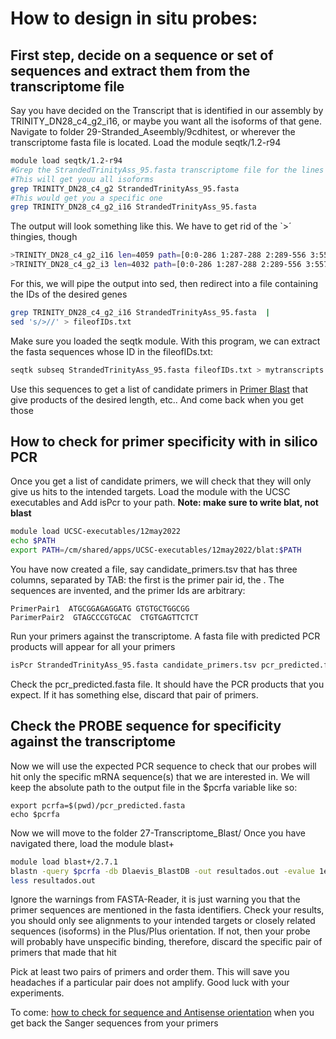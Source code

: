 # How to design in situ probes:
## First step, decide on a sequence or set of sequences and extract them from the transcriptome file
Say you have decided on the Transcript that is identified in our assembly by TRINITY_DN28_c4_g2_i16, or maybe you want all the isoforms of that gene.
Navigate to folder 29-Stranded_Aseembly/9cdhitest, or wherever the transcriptome fasta file is located. 
Load the module seqtk/1.2-r94
```bash
module load seqtk/1.2-r94
#Grep the StrandedTrinityAss_95.fasta transcriptome file for the lines containing the IDs:
#This will get youu all isoforms
grep TRINITY_DN28_c4_g2 StrandedTrinityAss_95.fasta
#This would get you a specific one
grep TRINITY_DN28_c4_g2_i16 StrandedTrinityAss_95.fasta
```
The output will look something like this. We have to get rid of the `>´ thingies, though
```bash
>TRINITY_DN28_c4_g2_i16 len=4059 path=[0:0-286 1:287-288 2:289-556 3:557-712 4:713-2292 5:2293-2359 7:2360-3254 8:3255-3303 10:3304-4058]
>TRINITY_DN28_c4_g2_i3 len=4032 path=[0:0-286 1:287-288 2:289-556 3:557-712 4:713-2292 6:2293-2332 7:2333-3227 9:3228-3276 10:3277-4031]
```

For this, we will pipe the output into sed, then redirect into a file containing the IDs of the desired genes
```bash
grep TRINITY_DN28_c4_g2_i16 StrandedTrinityAss_95.fasta  |
sed 's/>//' > fileofIDs.txt
```

Make sure you loaded the seqtk module. With this program, we can extract the fasta sequences whose ID in the fileofIDs.txt:
```bash
seqtk subseq StrandedTrinityAss_95.fasta fileofIDs.txt > mytranscripts.fasta
```
Use this sequences to get a list of candidate primers in [Primer Blast](https://www.ncbi.nlm.nih.gov/tools/primer-blast/) that give products of the desired length, etc.. And come back when you get those

## How to check for primer specificity with in silico PCR
Once you get a list of candidate primers, we will check that they will only give us hits to the intended targets.
Load the module with the UCSC executables and Add isPcr to your path. **Note: make sure to write blat, not blast**
```bash
module load UCSC-executables/12may2022
echo $PATH
export PATH=/cm/shared/apps/UCSC-executables/12may2022/blat:$PATH
```

You have now created a file, say candidate_primers.tsv that has three columns, separated by TAB: the first is the primer pair id, the . The sequences are invented, and the primer Ids are arbitrary:
```csv
PrimerPair1  ATGCGGAGAGGATG GTGTGCTGGCGG
ParimerPair2  GTAGCCCGTGCAC  CTGTGAGTTCTCT
```
Run your primers against the transcriptome. A fasta file with predicted PCR products will appear for all your primers
```bash
isPcr StrandedTrinityAss_95.fasta candidate_primers.tsv pcr_predicted.fasta -out=fa
```

Check the pcr_predicted.fasta file. It should have the PCR products that you expect. If it has something else, discard that pair of primers.


## Check the PROBE sequence for specificity against the transcriptome
Now we will use the expected PCR sequence to check that our probes will hit only the specific mRNA sequence(s) that we are interested in.
We will keep the absolute path to the output file in the $pcrfa variable like so:
```
export pcrfa=$(pwd)/pcr_predicted.fasta
echo $pcrfa
```

Now we will move to the folder 27-Transcriptome_Blast/
Once you have navigated there, load the module blast+
```bash
module load blast+/2.7.1
blastn -query $pcrfa -db Dlaevis_BlastDB -out resultados.out -evalue 1e06
less resultados.out
```
Ignore the warnings from FASTA-Reader, it is just warning you that the primer sequences are mentioned in the fasta identifiers.
Check your results, you should only see alignments to your intended targets or closely related sequences (isoforms) in the Plus/Plus orientation.
If not, then your probe will probably have unspecific binding, therefore, discard the specific pair of primers that made that hit

Pick at least two pairs of primers and order them. This will save you headaches if a particular pair does not amplify.
Good luck with your experiments.

To come: [how to check for sequence and Antisense orientation](Tutoriales/checarOri.md) when you get back the Sanger sequences from your primers

